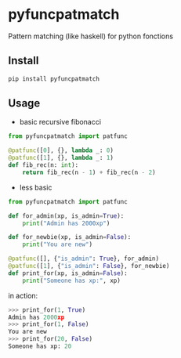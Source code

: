 # pyfuncpatmatch

Pattern matching (like haskell) for python fonctions

## Install

```bash
pip install pyfuncpatmatch
```

## Usage

- basic recursive fibonacci
```python
from pyfuncpatmatch import patfunc

@patfunc([0], {}, lambda _: 0)
@patfunc([1], {}, lambda _: 1)
def fib_rec(n: int):
    return fib_rec(n - 1) + fib_rec(n - 2)
```

- less basic
```python
from pyfuncpatmatch import patfunc

def for_admin(xp, is_admin=True):
    print("Admin has 2000xp")

def for_newbie(xp, is_admin=False):
    print("You are new")

@patfunc([], {"is_admin": True}, for_admin)
@patfunc([1], {"is_admin": False}, for_newbie)
def print_for(xp, is_admin=False):
    print("Someone has xp:", xp)
```

in action:
```python
>>> print_for(1, True)
Admin has 2000xp
>>> print_for(1, False)
You are new
>>> print_for(20, False)
Someone has xp: 20
```
